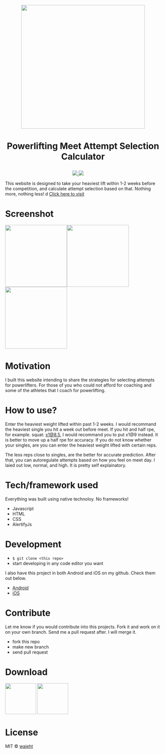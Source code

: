 <p align="center"><a href="https://www.attemptcalculator.com/"><img src="https://raw.githubusercontent.com/wajeht/web_attempt_calculator/gh-pages/images/logo.png" width="400"></a></p>

# <p align="center">Powerlifting Meet Attempt Selection Calculator</p>

<p align="center">
    <a href="https://github.com/wajeht/ios_attempt_calculator">
        <img src="https://img.shields.io/badge/platform-ios%20-green" /></a><a href="https://github.com/wajeht/android_attempt_calculator">
        <img src="https://img.shields.io/badge/platform-android%20-green" /></a>

</center>
‏‎ ‎‏‎ ‎‏‎ ‎‏‎ ‎‏‎ ‎‏‎ ‎‏‎ ‎

This website is designed to take your heaviest lift within 1-2 weeks before the competition, and calculate attempt selection based on that. Nothing more, nothing less!
d
[Click here to visit](https://www.attemptcalculator.com/)<br>

# Screenshot

<img src="https://raw.githubusercontent.com/wajeht/web_attempt_calculator/gh-pages/images/screenshots/dark_back.png" width="200"><img src="https://raw.githubusercontent.com/wajeht/web_attempt_calculator/gh-pages/images/screenshots/dark_front.png" width="200"><img src="https://raw.githubusercontent.com/wajeht/web_attempt_calculator/gh-pages/images/screenshots/white_front.png" width="200">

# Motivation

I built this website intending to share the strategies for selecting attempts for powerlifters. For those of you who could not afford for coaching and some of the athletes that I coach for powerlifting.

# How to use?

Enter the heaviest weight lifted within past 1-2 weeks. I would recommand the heaviest single you hit a week out before meet. If you hit and half rpe, for example. squat: x1@8.5, I would recommand you to put x1@9 instead. It is better to move up a half rpe for accuracy. If you do not know whether your singles, are you can enter the heaviest weight lifted with certain reps.

The less reps close to singles, are the better for accurate prediction. After that, you can autoregulate attempts based on how you feel on meet day. I laied out low, normal, and high. It is pretty self explainatory.

# Tech/framework used

Everything was built using native technoloy. No frameworks!

-   Javascript
-   HTML
-   CSS
-   AlertifyJs

# Development

-   `$ git clone <this repo>`
-   start developing in any code editor you want

I also have this project in both Android and iOS on my github. Check them out below.

-   [Android](https://github.com/wajeht/android_attempt_calculator)
-   [iOS](https://github.com/wajeht/ios_attempt_calculator)

# Contribute

Let me know if you would contribute into this projects. Fork it and work on it on your own branch. Send me a pull request after. I will merge it.

-   fork this repo
-   make new branch
-   send pull request

# Download

[<img src="https://raw.githubusercontent.com/wajeht/web_attempt_calculator/gh-pages/images/googleplay.png" width="100">](https://play.google.com/store/apps/details?id=com.jawstrength.powerliftingattemptselectioncalculator)‏‎ ‎‏‎ ‎‏‎ ‎‏[<img src="https://raw.githubusercontent.com/wajeht/web_attempt_calculator/gh-pages/images/apple.png" width="100">](https://apps.apple.com/us/app/powerlifting-attempt-calculatr/id1540891589)

# License

MIT © [wajeht](https://www.github.com/wajeht/)
